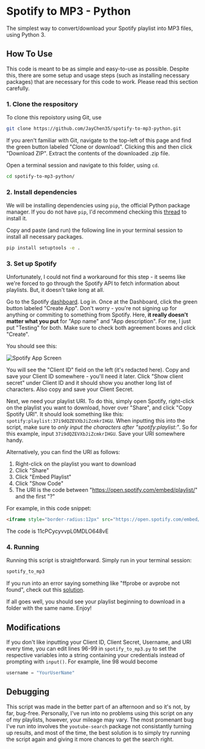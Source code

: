 # Spotify to MP3 - Python

The simplest way to convert/download your Spotify playlist into MP3 files, using Python 3.

## How To Use

This code is meant to be as simple and easy-to-use as possible. Despite this, there are some setup and usage steps (such as installing necessary packages) that are necessary for this code to work. Please read this section carefully.

### 1. Clone the respository

To clone this repoistory using Git, use

```bash
git clone https://github.com/JayChen35/spotify-to-mp3-python.git
```

If you aren't familiar with Git, navigate to the top-left of this page and find the green button labeled "Clone or download". Clicking this and then click "Download ZIP". Extract the contents of the downloaded .zip file.

Open a terminal session and navigate to this folder, using `cd`.

```bash
cd spotify-to-mp3-python/
```

### 2. Install dependencies

We will be installing dependencies using `pip`, the official Python package manager. If you do not have `pip`, I'd recommend checking this [thread](https://stackoverflow.com/questions/6587507/how-to-install-pip-with-python-3/) to install it.

Copy and paste (and run) the following line in your terminal session to install all necessary packages.

```bash
pip install setuptools -e .
```

### 3. Set up Spotify

Unfortunately, I could not find a workaround for this step - it seems like we're forced to go through the Spotify API to fetch information about playlists. But, it doesn't take long at all.

Go to the Spotify [dashboard](https://developer.spotify.com/dashboard/).  Log in. Once at the Dashboard, click the green button labeled "Create App". Don't worry - you're not signing up for anything or commiting to something from Spotify. Here, **it really doesn't matter what you put** for "App name" and "App description". For me, I just put "Testing" for both. Make sure to check both agreement boxes and click "Create".

You should see this:

![Spotify App Screen](https://miro.medium.com/max/1400/1*8c7agz6nxmez9-bm2NFCxQ.jpeg)

You will see the "Client ID" field on the left (it's redacted here). Copy and save your Client ID somewhere - you'll need it later. Click "Show client secret" under Client ID and it should show you another long list of characters. Also copy and save your Client Secret.

Next, we need your playlist URI. To do this, simply open Spotify, right-click on the playlist you want to download, hover over "Share", and click "Copy Spotify URI". It should look something like this: `spotify:playlist:37i9dQZEVXbJiZcmkrIHGU`. When inputting this into the script, make sure to *only input the characters after "spotify:playlist:"*. So for this example, input `37i9dQZEVXbJiZcmkrIHGU`. Save your URI somewhere handy.

Alternatively, you can find the URI as follows:
1. Right-click on the playlist you want to download
2. Click "Share"
3. Click "Embed Playlist"
4. Click "Show Code"
5. The URI is the code between "https://open.spotify.com/embed/playlist/" and the first "?"

For example, in this code snippet:

```html
<iframe style="border-radius:12px" src="https://open.spotify.com/embed/playlist/11cPCycyvvpL0MDLO648vE?utm_source=generator" width="100%" height="352" frameBorder="0" allowfullscreen="" allow="autoplay; clipboard-write; encrypted-media; fullscreen; picture-in-picture" loading="lazy"></iframe>
```

The code is 11cPCycyvvpL0MDLO648vE

### 4. Running

Running this script is straightforward. Simply run in your terminal session:

```bash
spotify_to_mp3
```

If you run into an error saying something like "ffprobe or avprobe not found", check out this [solution](https://stackoverflow.com/questions/30770155/ffprobe-or-avprobe-not-found-please-install-one).

If all goes well, you should see your playlist beginning to download in a folder with the same name. Enjoy!

## Modifications

If you don't like inputting your Client ID, Client Secret, Username, and URI  every time, you can edit lines 96-99 in `spotify_to_mp3.py` to set the respective variables into a string containing your credentials instead of prompting with `input()`. For example, line 98 would become

```python
username = "YourUserName"
```

## Debugging

This script was made in the better part of an afternoon and so it's not, by far, bug-free. Personally, I've run into no problems using this script on any of my playlists, however, your mileage may vary. The most promenant bug I've run into involves the `youtube-search` package not consistantly turning up results, and most of the time, the best solution is to simply try running the script again and giving it more chances to get the search right.
